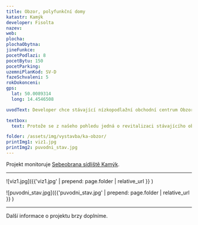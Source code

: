 ```yaml
---
title: Obzor, polyfunkční domy
katastr: Kamýk
developer: Fisolta
nazev:
web:
plocha:
plochaObytna:
jineFunkce:
pocetPodlazi: 8
pocetBytu: 150
pocetParking:
uzemniPlanKod: SV-D
fazeSchvaleni: 5
rokDokonceni:
gps:
  lat: 50.0089314
  long: 14.4546508

uvodText: Developer chce stávající nízkopodlažní obchodní centrum Obzor zbourat a postavit místo něj větší množství vyšších budov, převážně pro bydlení

textbox:
  text: Protože se z našeho pohledu jedná o revitalizaci stávajícího objektu, jsme pro objekt maximálně se 3 patry a striktní respektování územního plánu (SV), který zde dává každé funkci včetně bydlení maximálně 60 % plochy. Bez prostor pro podnikání a setkávání obyvatel se naše městská část mění v noclehárnu.

folder: /assets/img/vystavba/ka-obzor/
printImg1: viz1.jpg
printImg2: puvodni_stav.jpg
---
```


Projekt monitoruje [Sebeobrana sídliště Kamýk](http://www.sidliste-kamyk.cz/).

- - -

![viz1.jpg]({{'viz1.jpg' | prepend: page.folder | relative_url }} )

![puvodni_stav.jpg]({{'puvodni_stav.jpg' | prepend: page.folder | relative_url }} )

- - -

Další informace o projektu brzy doplníme.
